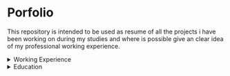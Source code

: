 # Porfolio
This repository is intended to be used as resume of all the projects i have been working on during my studies and where is possible give an clear idea of my professional working experience.

<details>
  <summary>Working Experience</summary>
  [ Object Detection and Recognition](https://github.com/FrancescoPeracchia/Object-Detection-Recognition-Datagenerator).
  [  Syntetic Datagenerator](https://github.com/FrancescoPeracchia/Object-Detection-Recognition-Datagenerator)
  [CNN Datamatrix Reconstruction](https://github.com/FrancescoPeracchia/CNN-Datamatrix-Reconstruction)\\

  
</details>




<details>
  <summary>Education</summary>
    
  <details>
    <summary>Nlp</summary>
  </details>
    ChatBot with speach-to-text and bag of word
  [link](https://github.com/FrancescoPeracchia/NLP_SpokenDialogSystem)
  

  <details>
    <summary>Computer Vsion</summary>
  </details>
  
  
  <details>
    <summary>Control Problem</summary>
  </details>

     
</details>





